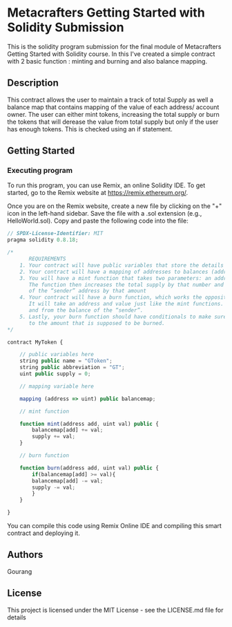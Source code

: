# Metacrafters Getting  Started with Solidity Submission

This is the solidity program submission for the final module of Metacrafters Getting Started with  Solidity course. In this I've created a simple contract with 2 basic function : minting and burning and also balance mapping. 

## Description

This contract allows the user to maintain a track of total Supply as well a balance map that contains mapping of the value of each address/ account owner. The user can either mint tokens, increasing the total supply or burn the tokens that will derease the value from total supply but only if the user has enough tokens. This is checked using an if statement. 

## Getting Started

### Executing program

To run this program, you can use Remix, an online Solidity IDE. To get started, go to the Remix website at https://remix.ethereum.org/.

Once you are on the Remix website, create a new file by clicking on the "+" icon in the left-hand sidebar. Save the file with a .sol extension (e.g., HelloWorld.sol). Copy and paste the following code into the file:

```javascript
// SPDX-License-Identifier: MIT
pragma solidity 0.8.18;

/*
       REQUIREMENTS
    1. Your contract will have public variables that store the details about your coin (Token Name, Token Abbrv., Total Supply)
    2. Your contract will have a mapping of addresses to balances (address => uint)
    3. You will have a mint function that takes two parameters: an address and a value. 
       The function then increases the total supply by that number and increases the balance 
       of the “sender” address by that amount
    4. Your contract will have a burn function, which works the opposite of the mint function, as it will destroy tokens. 
       It will take an address and value just like the mint functions. It will then deduct the value from the total supply 
       and from the balance of the “sender”.
    5. Lastly, your burn function should have conditionals to make sure the balance of "sender" is greater than or equal 
       to the amount that is supposed to be burned.
*/

contract MyToken {

    // public variables here
    string public name = "GToken";
    string public abbreviation = "GT";
    uint public supply = 0;

    // mapping variable here

    mapping (address => uint) public balancemap;

    // mint function

    function mint(address add, uint val) public {
        balancemap[add] += val; 
        supply += val;
    } 

    // burn function

    function burn(address add, uint val) public {
        if(balancemap[add] >= val){
        balancemap[add] -= val;
        supply -= val;
        }
    }

}

```

You can compile this code using Remix Online IDE and compiling this smart contract and deploying it. 
## Authors

Gourang  


## License

This project is licensed under the MIT License - see the LICENSE.md file for details
